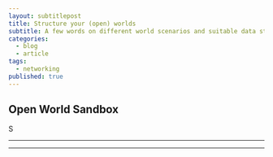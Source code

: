 ```yaml
---
layout: subtitlepost
title: Structure your (open) worlds
subtitle: A few words on different world scenarios and suitable data structures.
categories:
  - blog
  - article
tags:
  - networking
published: true
---
```

## Open World Sandbox
S

---- 


----

